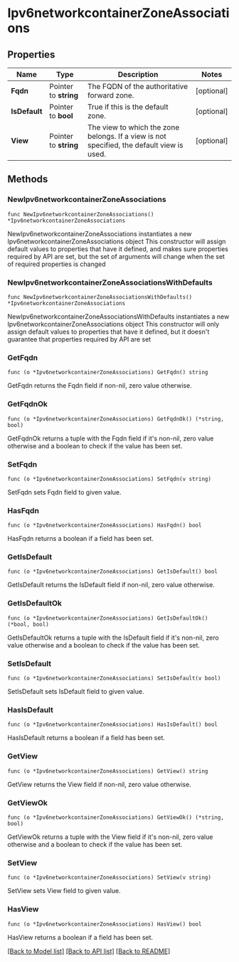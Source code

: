 # Ipv6networkcontainerZoneAssociations

## Properties

Name | Type | Description | Notes
------------ | ------------- | ------------- | -------------
**Fqdn** | Pointer to **string** | The FQDN of the authoritative forward zone. | [optional] 
**IsDefault** | Pointer to **bool** | True if this is the default zone. | [optional] 
**View** | Pointer to **string** | The view to which the zone belongs. If a view is not specified, the default view is used. | [optional] 

## Methods

### NewIpv6networkcontainerZoneAssociations

`func NewIpv6networkcontainerZoneAssociations() *Ipv6networkcontainerZoneAssociations`

NewIpv6networkcontainerZoneAssociations instantiates a new Ipv6networkcontainerZoneAssociations object
This constructor will assign default values to properties that have it defined,
and makes sure properties required by API are set, but the set of arguments
will change when the set of required properties is changed

### NewIpv6networkcontainerZoneAssociationsWithDefaults

`func NewIpv6networkcontainerZoneAssociationsWithDefaults() *Ipv6networkcontainerZoneAssociations`

NewIpv6networkcontainerZoneAssociationsWithDefaults instantiates a new Ipv6networkcontainerZoneAssociations object
This constructor will only assign default values to properties that have it defined,
but it doesn't guarantee that properties required by API are set

### GetFqdn

`func (o *Ipv6networkcontainerZoneAssociations) GetFqdn() string`

GetFqdn returns the Fqdn field if non-nil, zero value otherwise.

### GetFqdnOk

`func (o *Ipv6networkcontainerZoneAssociations) GetFqdnOk() (*string, bool)`

GetFqdnOk returns a tuple with the Fqdn field if it's non-nil, zero value otherwise
and a boolean to check if the value has been set.

### SetFqdn

`func (o *Ipv6networkcontainerZoneAssociations) SetFqdn(v string)`

SetFqdn sets Fqdn field to given value.

### HasFqdn

`func (o *Ipv6networkcontainerZoneAssociations) HasFqdn() bool`

HasFqdn returns a boolean if a field has been set.

### GetIsDefault

`func (o *Ipv6networkcontainerZoneAssociations) GetIsDefault() bool`

GetIsDefault returns the IsDefault field if non-nil, zero value otherwise.

### GetIsDefaultOk

`func (o *Ipv6networkcontainerZoneAssociations) GetIsDefaultOk() (*bool, bool)`

GetIsDefaultOk returns a tuple with the IsDefault field if it's non-nil, zero value otherwise
and a boolean to check if the value has been set.

### SetIsDefault

`func (o *Ipv6networkcontainerZoneAssociations) SetIsDefault(v bool)`

SetIsDefault sets IsDefault field to given value.

### HasIsDefault

`func (o *Ipv6networkcontainerZoneAssociations) HasIsDefault() bool`

HasIsDefault returns a boolean if a field has been set.

### GetView

`func (o *Ipv6networkcontainerZoneAssociations) GetView() string`

GetView returns the View field if non-nil, zero value otherwise.

### GetViewOk

`func (o *Ipv6networkcontainerZoneAssociations) GetViewOk() (*string, bool)`

GetViewOk returns a tuple with the View field if it's non-nil, zero value otherwise
and a boolean to check if the value has been set.

### SetView

`func (o *Ipv6networkcontainerZoneAssociations) SetView(v string)`

SetView sets View field to given value.

### HasView

`func (o *Ipv6networkcontainerZoneAssociations) HasView() bool`

HasView returns a boolean if a field has been set.


[[Back to Model list]](../README.md#documentation-for-models) [[Back to API list]](../README.md#documentation-for-api-endpoints) [[Back to README]](../README.md)


